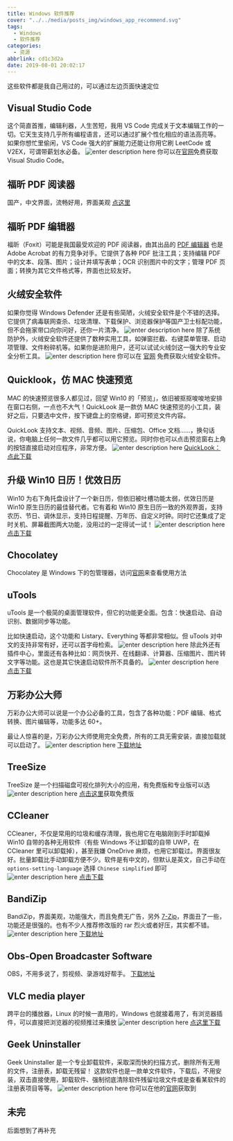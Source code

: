 ```yaml
---
title: Windows 软件推荐
cover: "../../media/posts_img/windows_app_recommend.svg"
tags:
  - Windows
  - 软件推荐
categories:
  - 资源
abbrlink: cd1c3d2a
date: 2019-08-01 20:02:17
---
```


这些软件都是我自己用过的，可以通过左边页面快速定位

## Visual Studio Code

这个简直首推，编辑利器，人生苦短，我用 VS Code 完成关于文本编辑工作的一切。它天生支持几乎所有编程语言，还可以通过扩展个性化相应的语法高亮等。
如果你想忙里偷闲，VS Code 强大的扩展能力还能让你用它刷 LeetCode 或 V2EX，可谓带薪划水必备。
![enter description here](../../media/article_img/windows_app_recommend/1.png)
你可以在[官网](https://code.visualstudio.com/)免费获取 Visual Studio Code。

## 福昕 PDF 阅读器

国产，中文界面，流畅好用，界面美观
[点这里](https://www.foxitsoftware.cn/)

## 福昕 PDF 编辑器

福昕（Foxit）可能是我国最受欢迎的 PDF 阅读器，由其出品的 [PDF 编辑器](https://www.foxitsoftware.cn/pdf-editor/) 也是 Adobe Acrobat 的有力竞争对手。它提供了各种 PDF 批注工具；支持编辑 PDF 中的文本、段落、图片；设计并填写表单；OCR 识别图片中的文字；管理 PDF 页面；转换为其它文件格式等，界面也比较友好。

## 火绒安全软件

如果你觉得 Windows Defender 还是有些简陋，火绒安全软件是个不错的选择。它提供了病毒联网查杀、垃圾清理、下载保护、浏览器保护等国产卫士标配功能，但不会拖家带口向你问好，还你一片清净。
![enter description here](../../media/article_img/windows_app_recommend/2.png)
除了系统防护外，火绒安全软件还提供了数种实用工具，如弹窗拦截、右键菜单管理、启动项管理、文件粉碎机等。如果你是进阶用户，还可以试试火绒剑这一强大的专业安全分析工具。
![enter description here](../../media/article_img/windows_app_recommend/3.png)
你可以在 [官网](https://www.huorong.cn/) 免费获取火绒安全软件。

## Quicklook，仿 MAC 快速预览

MAC 的快速预览很多人都见过，回望 Win10 的「预览」，依旧被抠抠唆唆地安排在窗口右侧，一点也不大气！QuickLook 是一款仿 MAC 快速预览的小工具，装好之后，只要选中文件，按下键盘上的空格键，即可预览文件内容。

QuickLook 支持文本、视频、音频、图片、压缩包、Office 文档……，换句话说，你电脑上任何一款文件几乎都可以用它预览。同时你也可以点击预览窗右上角的按钮直接启动对应程序，非常方便。
![enter description here](../../media/article_img/windows_app_recommend/4.png)
[QuickLook：点此下载](http://dl.pconline.com.cn/download/1115319.html)

## 升级 Win10 日历！优效日历

Win10 为右下角托盘设计了一个新日历，但依旧被吐槽功能太弱，优效日历是 Win10 原生日历的最佳替代者。它有着和 Win10 原生日历一致的外观界面，支持农历、节日、调休显示，支持日程提醒、万年历、自定义时钟。同时它还集成了定时关机、屏幕截图两大功能，没用过的一定得试一试！
![enter description here](../../media/article_img/windows_app_recommend/5.png)
[点击下载](http://www.youxiao.cn/)

## Chocolatey

Chocolatey 是 Windows 下的包管理器，访问[官网](https://chocolatey.org/)来查看使用方法

## uTools

uTools 是一个极简的桌面管理软件，但它的功能更全面。包含：快速启动、自动识别、数据同步等功能。

比如快速启动，这个功能和 Listary、Everything 等都非常相似。但 uTools 对中文的支持非常有好，还可以首字母检索。
![enter description here](../../media/article_img/windows_app_recommend/6.png)
除此外还有插件中心，里面还有各种比如：网页快开、在线翻译、计算器、压缩图片、图片转文字等功能。这也是其它快速启动软件所不具备的。
![enter description here](../../media/article_img/windows_app_recommend/7.png)
[点击下载](https://u.tools/)

## 万彩办公大师

万彩办公大师可以说是一个办公必备的工具，包含了各种功能：PDF 编辑、格式转换、图片编辑等，功能多达 60+。

最让人惊喜的是，万彩办公大师使用完全免费，所有的工具无需安装，直接加载就可以启动了。
![enter description here](../../media/article_img/windows_app_recommend/8.png)
[下载地址](wofficebox.com/)

## TreeSize

TreeSize 是一个扫描磁盘可视化排列大小的应用，有免费版和专业版可以选
![enter description here](../../media/article_img/windows_app_recommend/9.png)
[点击这里](https://www.jam-software.com/treesize_free/)获取免费版

## CCleaner

CCleaner，不仅是常用的垃圾和缓存清理，我也用它在电脑刚到手时卸载掉 Win10 自带的各种无用软件（有些 Windows 不让卸载的自带 UWP，在 CCleaner 里可以卸载掉），甚至我嫌 OneDrive 麻烦，也用它卸载过。界面很友好。批量卸载比手动卸载方便不少。软件是有中文的，但默认是英文，自己手动在 `options-setting-language` 选择 `Chinese simplified` 即可
![enter description here](../../media/article_img/windows_app_recommend/10.png)
[点击下载](https://www.ccleaner.com/ccleaner/download)

## BandiZip

BandiZip，界面美观，功能强大，而且免费无广告，另外 [7-Zip](https://www.7-zip.org/)，界面丑了一些，功能还是很强的。也有不少人推荐修改版的 rar 烈火或者好压，其实都不错。
![enter description here](../../media/article_img/windows_app_recommend/11.png)
[下载地址](http://www.bandisoft.com/bandizip/cn/)

## Obs-Open Broadcaster Software

OBS，不用多说了，剪视频、录游戏好帮手。
[下载地址](https://obsproject.com/)

## VLC media player

跨平台的播放器，Linux 的时候一直用的，Windows 也就接着用了，有浏览器插件，可以直接把浏览器的视频推过来播放
![enter description here](../../media/article_img/windows_app_recommend/12.png)
[点这里下载](https://www.videolan.org/)

## Geek Uninstaller

Geek Uninstaller 是一个专业卸载软件，采取深而快的扫描方式，删除所有无用的文件，注册表，卸载无残留！
这款软件也是一款单文件软件，下载后，不用安装，双击直接使用，卸载软件、强制彻底清除软件残留垃圾文件或是查看某软件的注册表项目等等。
![enter description here](../../media/article_img/windows_app_recommend/13.png)
你可以在他的[官网](https://geekuninstaller.com/)获取到

## 未完

后面想到了再补充
